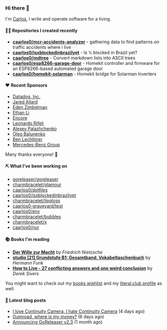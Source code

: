 ### Hi there 👋

I'm [Carlos](https://caarlos0.dev), I write and operate software for a living.

#### 👨‍💻 Repositories I created recently
- **[caarlos0/mcr-accidents-analyzer](https://github.com/caarlos0/mcr-accidents-analyzer)** - gathering data to find patterns on traffic accidents where i live
- **[caarlos0/isxblockedinbrazilyet](https://github.com/caarlos0/isxblockedinbrazilyet)** - Is 𝕏 blocked in Brazil yet?
- **[caarlos0/mdtree](https://github.com/caarlos0/mdtree)** - Convert markdown lists into ASCII trees
- **[caarlos0/esp8266-garage-door](https://github.com/caarlos0/esp8266-garage-door)** - Homekit controller and firmware for an ESP8266-based automated garage door
- **[caarlos0/homekit-solarman](https://github.com/caarlos0/homekit-solarman)** - Homekit bridge for Solarman Inverters


#### ❤️ Recent Sponsors
- [Datadog, Inc.](https://github.com/DataDog)
- [Jared Allard](https://github.com/jaredallard)
- [Eden Zimbelman](https://github.com/zimeg)
- [Ethan Li](https://github.com/ethanjli)
- [Encore](https://github.com/encoredev)
- [Leonardo Rifeli](https://github.com/leonardorifeli)
- [Alexey Palazhchenko](https://github.com/AlekSi)
- [Oleg Balunenko](https://github.com/obalunenko)
- [Ben Lechlitner](https://github.com/asphaltbuffet)
- [Mercedes-Benz Group](https://github.com/mercedes-benz)

Many thanks everyone! 🙏

#### ⛏️ What I've been working on

- [goreleaser/goreleaser](https://github.com/goreleaser/goreleaser)
- [charmbracelet/glamour](https://github.com/charmbracelet/glamour)
- [caarlos0/dotfiles](https://github.com/caarlos0/dotfiles)
- [caarlos0/isxblockedinbrazilyet](https://github.com/caarlos0/isxblockedinbrazilyet)
- [charmbracelet/lipgloss](https://github.com/charmbracelet/lipgloss)
- [caarlos0-graveyard/test](https://github.com/caarlos0-graveyard/test)
- [caarlos0/env](https://github.com/caarlos0/env)
- [charmbracelet/bubbles](https://github.com/charmbracelet/bubbles)
- [charmbracelet/x](https://github.com/charmbracelet/x)
- [caarlos0/nur](https://github.com/caarlos0/nur)

#### 📚 Books I'm reading
- **[Der Wille zur Macht](https://literal.club/caarlos0/book/friedrich-nietzsche-der-wille-zur-macht-5cvbc)** by _Friedrich Nietzsche_
- **[studio [21] Grundstufe B1: Gesamtband. Vokabeltaschenbuch](https://literal.club/caarlos0/book/hermann-funk-studio-21-grundstufe-b1-gesamtband-vokabeltaschenbuch-goh4l)** by _Hermann Funk_
- **[How to Live - 27 conflicting answers and one weird conclusion](https://literal.club/caarlos0/book/how-to-live-8mkzr)** by _Derek Sivers_

You might want to check out my
[books wishlist](https://www.amazon.com.br/hz/wishlist/ls/EB8P7VS717SV)
and my [literal.club profile](https://literal.club/caarlos0) as well.

#### 📄 Latest blog posts
- [I love Continuity Camera, I hate Continuity Camera](https://carlosbecker.com/posts/continuity-camera/) (4 days ago)
- [Gumroad, where is my money?](https://carlosbecker.com/posts/gumroad/) (6 days ago)
- [Announcing GoReleaser v2.3](https://carlosbecker.com/posts/goreleaser-v2.3/) (1 month ago)
